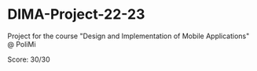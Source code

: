 # DIMA-Project-22-23
Project for the course "Design and Implementation of Mobile Applications" @ PoliMi

Score: 30/30
